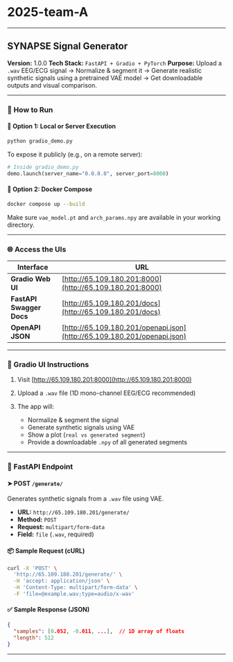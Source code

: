 # 2025-team-A

---

## SYNAPSE Signal Generator

**Version:** 1.0.0
**Tech Stack:** `FastAPI + Gradio + PyTorch`
**Purpose:** Upload a `.wav` EEG/ECG signal → Normalize & segment it → Generate realistic synthetic signals using a pretrained VAE model → Get downloadable outputs and visual comparison.

---

### 🚀 How to Run

#### 🔧 Option 1: Local or Server Execution

```bash
python gradio_demo.py
```

To expose it publicly (e.g., on a remote server):

```python
# Inside gradio_demo.py
demo.launch(server_name="0.0.0.0", server_port=8000)
```

#### 🐳 Option 2: Docker Compose

```bash
docker compose up --build
```

Make sure `vae_model.pt` and `arch_params.npy` are available in your working directory.

---

### 🌐 Access the UIs

| Interface                | URL                                                                      |
| ------------------------ | ------------------------------------------------------------------------ |
| **Gradio Web UI**        | [http://65.109.180.201:8000](http://65.109.180.201:8000)                 |
| **FastAPI Swagger Docs** | [http://65.109.180.201/docs](http://65.109.180.201/docs)                 |
| **OpenAPI JSON**         | [http://65.109.180.201/openapi.json](http://65.109.180.201/openapi.json) |

---

### 🎨 Gradio UI Instructions

1. Visit [http://65.109.180.201:8000](http://65.109.180.201:8000)
2. Upload a `.wav` file (1D mono-channel EEG/ECG recommended)
3. The app will:

   * Normalize & segment the signal
   * Generate synthetic signals using VAE
   * Show a plot (`real vs generated segment`)
   * Provide a downloadable `.npy` of all generated segments

---

### 🔁 FastAPI Endpoint

#### ➤ POST `/generate/`

Generates synthetic signals from a `.wav` file using VAE.

* **URL:** `http://65.109.180.201/generate/`
* **Method:** `POST`
* **Request:** `multipart/form-data`
* **Field:** `file` (`.wav`, required)

#### 📦 Sample Request (cURL)

```bash
curl -X 'POST' \
  'http://65.109.180.201/generate/' \
  -H 'accept: application/json' \
  -H 'Content-Type: multipart/form-data' \
  -F 'file=@example.wav;type=audio/x-wav'
```

#### ✅ Sample Response (JSON)

```json
{
  "samples": [0.052, -0.011, ...],  // 1D array of floats
  "length": 512
}
```

---

